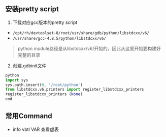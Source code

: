 ## 安装pretty script

1. 下载对应gcc版本的pretty script

  *  `/opt/rh/devtoolset-8/root/usr/share/gdb/python/libstdcxx/v6/`
  * `/usr/share/gcc-4.8.5/python/libstdcxx/v6/`

> python module路径是从libstdcxx/v6/开始的，因此从这里开始要构建好完整的目录

2. 创建.gdbinit文件

```python
python
import sys
sys.path.insert(0, '/root/python')
from libstdcxx.v6.printers import register_libstdcxx_printers
register_libstdcxx_printers (None)
end
```

## 常用Command

* info vbtl VAR 查看虚表
